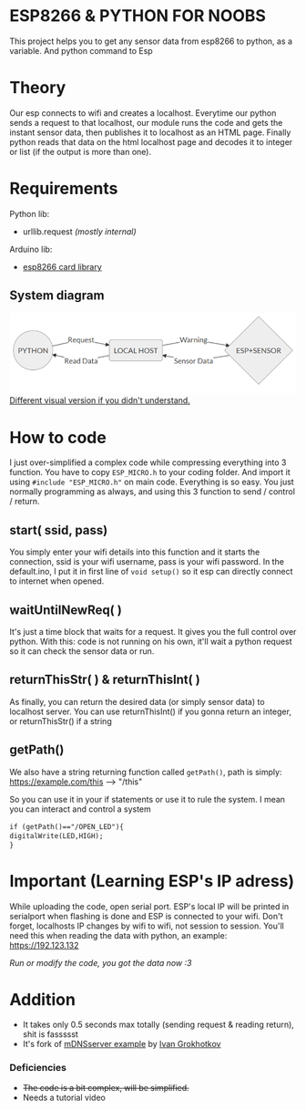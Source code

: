 
# ESP8266 & PYTHON FOR NOOBS
This project helps you to get any sensor data from esp8266 to python, as a variable. And python command to Esp

# Theory
Our esp connects to wifi and creates a localhost. Everytime our python sends a request to that localhost, our module runs the code and gets the instant sensor data, then publishes it to localhost as an HTML page. Finally python reads that data on the html localhost page and decodes it to integer or list (if the output is more than one).

# Requirements
Python lib:
 - urllib.request *(mostly internal)*

Arduino lib:
- [esp8266 card library](https://arduino-esp8266.readthedocs.io/en/2.4.1/installing.html) 

## System diagram
![diagram](diagram1.png)  
[Different visual version if you didn't understand.](diagram2.png)

# How to code
I just over-simplified a complex code while compressing everything into 3 function. 
You have to copy `ESP_MICRO.h` to your coding folder. And import it using `#include "ESP_MICRO.h"` on main code. Everything is so easy. You just normally programming as always, and using this 3 function to send / control / return.

## start( ssid, pass)
You simply enter your wifi details into this function and it starts the connection, ssid is your wifi username, pass is your wifi password. In the default.ino, I put it in first line of `void setup()` so it esp can directly connect to internet when opened.

## waitUntilNewReq( )
 It's just a time block that waits for a request. It gives you the full control over python. With this: code is not running on his own, it'll wait a python request so it can check the sensor data or run.

## returnThisStr(  )   & returnThisInt( )
As finally, you can return the desired data (or simply sensor data) to localhost server.
You can use returnThisInt() if you gonna return an integer, or returnThisStr() if a string

## getPath()
We also have a string returning function called `getPath()`, path is simply:
https://example.com/this --> "/this"

So you can use it in your if statements or use it to rule the system.  I mean you can interact and control a system 

    if (getPath()=="/OPEN_LED"){
    digitalWrite(LED,HIGH);
    }

# Important (Learning ESP's IP adress)
While uploading the code, open serial port. ESP's local IP will be printed in serialport when flashing is done and ESP is connected to
your wifi. Don't forget, localhosts IP changes by wifi to wifi, not session to session.
You'll need this when reading the data with python, an example: https://192.123.132

*Run or modify the code, you got the data now :3*

# Addition
- It takes only 0.5 seconds max totally (sending request & reading return), shit is fassssst
 - It's fork of [mDNSserver example](https://github.com/esp8266/Arduino/tree/master/libraries/ESP8266mDNS) by [Ivan Grokhotkov](https://github.com/igrr) 

### Deficiencies
 - ~~The code is a bit complex, will be simplified.~~
 - Needs a tutorial video
